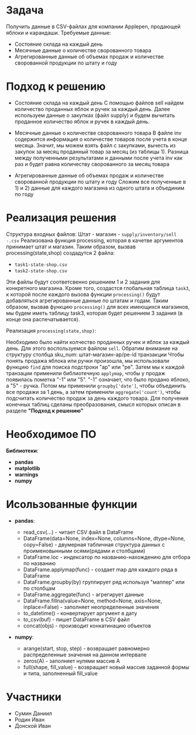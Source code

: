 # Задача

Получить данные в CSV-файлах для компании Applepen, продающей яблоки и карандаши.
Требуемые данные:
- Состояние склада на каждый день
- Месячные данные о количестве сворованного товара
- Агрегированные данные об объемах продаж и количестве сворованной продукции по штату и году

# Подход к решению

- Состояние склада на каждый день
С помощью файлов sell найдем количество проданных яблок и ручек за каждый день. Далее используем данные о закупках (файл supply) 
и будем вычитать проданное количество яблок и ручек в каждый день.

- Месячные данные о количестве сворованного товара
В файле inv содержится информация о количестве товаров после учета в конце месяца. Значит, мы можем взять файл с закупками, 
вычесть из закупок за месяц проданный товар за месяц (из таблицы 1). 
Разница между полученными результатами и данными после учета inv как раз и будет равна количеству сворованного за месяц товара

- Агрегированные данные об объемах продаж и количестве сворованной продукции по штату и году
Сложим все полученные в 1) и 2) данные для каждого магазина из одного штата и объединим по году

# Реализация решения

Структура входных файлов:
  Штат - магазин - `supply/inventory/sell -.csv`
Реализована функция processing, которая в качетве аргументов принимает штат и магазин. Таким образом, вызвав 
processing(state,shop) создадутся 2 файла:
- `task1-state-shop.csv`
- `task2-state-shop.csv`

Эти файлы будут соответсвенно решением 1 и 2 задания для конкретного магазина. Кроме того, создастся глобальная таблица `task3`, 
к которой после каждого вызова функции `processing()` будут добавляться агрегированные данные по штатам и годам. 
Таким образом, вызвав функцию `processing()` для всех имеющихся магазинов, мы будем иметь таблицу task3, которая будет 
решением 3 задания (в конце она распечатывается).

Реализация `processing(state,shop)`: 

Необходимо было найти колчество проданных ручек и яблок за каждый день. Для этого воспользуемся файлом `sell`.
Обратим внимание на структуру столбца sku_num: штат-магазин-ap/pe-id транзакции
Чтобы понять продажа яблока или ручки произошла, мы использовали функцию `find` для поиска подстроки "ap" или "pe".
Затем мы к каждой транзации применили библиотечную `applymap`, чтобы у продаж появилась пометка "-1" или "5". 
"-1" означает, что было продано яблоко, а "5" - ручка. Потом мы применили `groupby['date']`, чтобы объединить все продажи
за 1 день, а затем применили `aggregate('count')`, чтобы подсчитать количество продаж за день каждого товара. Для получения
конечных таблиц сделаны преобразования, смысл которых описан в разделе **"Подход к решению"**

# Необходимое ПО
**Библиотеки**:
  - **pandas**
  - **matplotlib**
  - **warnings**
  - **numpy**

# Исользованные функции

- **pandas**:
  - read_csv(...) - читает CSV файл в DataFrame
  - DataFrame(data=None, index=None, columns=None, dtype=None, copy=False) - двумерная табличная структура данных с проименовынными осями(рядами и столбцами)
  - DataFrame.loc - индексатор по названию-нахождению для отбора по названию
  - DataFrame.applymap(func) - создает map для каждого ряда в DataFrame
  - DataFrame.groupby(by) группирует ряд используя "маппер" или по столбцам
  - DataFrame.aggregate(func) - агрегирует данные
  - DataFrame.fillna(value=None, method=None, axis=None, inplace=False) - заполняет неопределенные значения
  - to_datetime() - конвертирует аргумент в дату
  - to_csv(buf) - пишет DataFrame в CSV файл
  - concat(objs) - производит конкатинацию объектов

- **numpy**:
  - arange(start, stop, step) - возвращает равномерно распределенные значения на данном интервале
  - zeros(A) - заполняет нулями массив А
  - full(shape, fill_value) - возвращает новый массив заданной формы и типа, заполненный fill_value


# Участники
- Сумин Даниил
- Родин Иван
- Донской Иван
